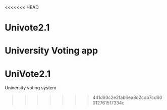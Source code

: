 <<<<<<< HEAD
# Univote2.1
University Voting app
=======
# UniVote2.1
University voting system
>>>>>>> 441d93c2e2fab6ea8c2cdb7cd600127615f7334c
